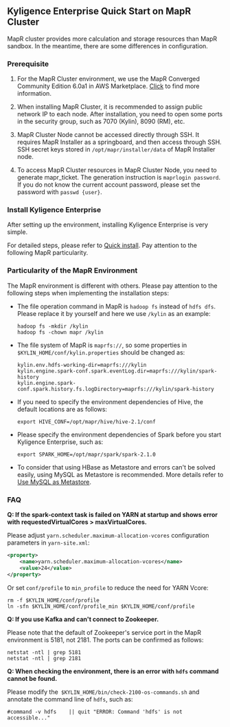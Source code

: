 ## Kyligence Enterprise Quick Start on MapR Cluster

MapR cluster provides more calculation and storage resources than MapR sandbox. In the meantime, there are some differences in configuration. 

### Prerequisite

1. For the MapR Cluster environment, we use the MapR Converged Community Edition 6.0a1 in AWS Marketplace. [Click](https://aws.amazon.com/marketplace/pp/B010GJS5WO?qid=1522845995210&sr=0-4&ref_=srh_res_product_title) to find more information.

2. When installing MapR Cluster, it is recommended to assign public network IP to each node. After installation, you need to open some ports in the security group, such as 7070 (Kylin), 8090 (RM), etc.

3. MapR Cluster Node cannot be accessed directly through SSH. It requires MapR Installer as a springboard, and then access through SSH. SSH secret keys stored in ` /opt/mapr/installer/data ` of  MapR Installer node.

4. To access MapR Cluster resources in MapR Cluster Node, you need to generate mapr_ticket. The generation instruction is `maprlogin password`. If you do not know the current account password, please set the password with `passwd {user}`.

### Install Kyligence Enterprise

After setting up the environment, installing Kyligence Enterprise is very simple.

For detailed steps, please refer to [Quick install](.\quick_install.en.md). Pay attention to the following MapR particularity.

### Particularity of the MapR Environment

The MapR environment is different with others. Please pay attention to the following steps when implementing the installation steps:

- The file operation command in MapR is `hadoop fs` instead of `hdfs dfs`. Please replace it by yourself and here we use  `/kylin` as an example:

  ```shell
  hadoop fs -mkdir /kylin
  hadoop fs -chown mapr /kylin
  ```
- The file system of MapR is `maprfs://`, so some properties in `$KYLIN_HOME/conf/kylin.properties` should be changed as:

  ```properties
  kylin.env.hdfs-working-dir=maprfs:///kylin
  kylin.engine.spark-conf.spark.eventLog.dir=maprfs:///kylin/spark-history
  kylin.engine.spark-conf.spark.history.fs.logDirectory=maprfs:///kylin/spark-history
  ```


- If you need to specify the environment dependencies of Hive, the default locations are as follows:

  ```shell
  export HIVE_CONF=/opt/mapr/hive/hive-2.1/conf
  ```

* Please specify the environment dependencies of Spark before you start Kyligence Enterprise, such as:

  ```shell
  export SPARK_HOME=/opt/mapr/spark/spark-2.1.0
  ```

* To consider that using HBase as Metastore and errors can't be solved easily, using MySQL as Metastore is recommended. More details refer to [Use MySQL as Metastore](../config/metastore_jdbc_mysql.en.md).

### FAQ

**Q: If the spark-context task is failed on YARN at startup and shows error with requestedVirtualCores > maxVirtualCores.**

Please adjust `yarn.scheduler.maximum-allocation-vcores` configuration parameters in `yarn-site.xml`:

```xml
<property>
    <name>yarn.scheduler.maximum-allocation-vcores</name>
    <value>24</value>
</property>
```

Or set `conf/profile` to `min_profile` to reduce the need for YARN Vcore:

```shell
rm -f $KYLIN_HOME/conf/profile
ln -sfn $KYLIN_HOME/conf/profile_min $KYLIN_HOME/conf/profile
```

**Q: If you use Kafka and can't connect to Zookeeper.**

Please note that the default of Zookeeper's service port in the MapR environment is 5181, not 2181. The ports can be confirmed as follows:

```shell
netstat -ntl | grep 5181
netstat -ntl | grep 2181
```

**Q: When checking the environment, there is an error with `hdfs` command cannot be found.** 

Please modify the` $KYLIN_HOME/bin/check-2100-os-commands.sh` and annotate the command line of `hdfs`, such as:

```shell
#command -v hdfs    || quit "ERROR: Command 'hdfs' is not accessible..."
```
